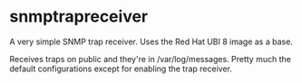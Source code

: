 # snmptrapreceiver
A very simple SNMP trap receiver. Uses the Red Hat UBI 8 image as a base.

Receives traps on public and they're in /var/log/messages. Pretty much the default configurations except for enabling the trap receiver.
